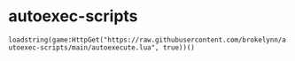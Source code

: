 # autoexec-scripts
```loadstring(game:HttpGet("https://raw.githubusercontent.com/brokelynn/autoexec-scripts/main/autoexecute.lua", true))()```
